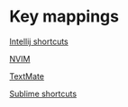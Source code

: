 # Key mappings

[Intellij shortcuts](/Mappings/Intellij)

[NVIM]( /Mappings/NVIM)

[TextMate](/Mappings/TextMate)

[Sublime shortcuts](/Mappings/Sublime)

